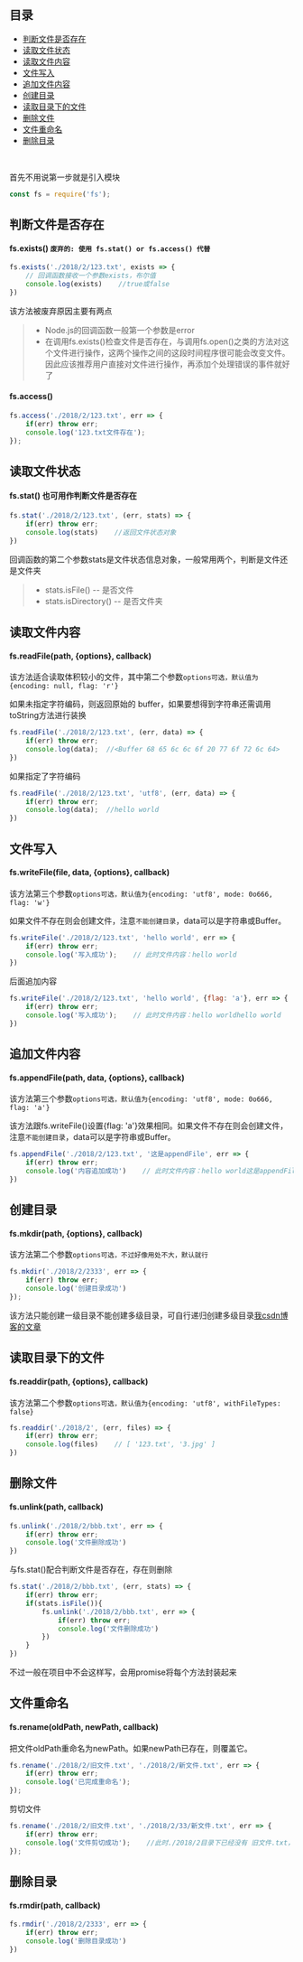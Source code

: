 ## 目录
* [判断文件是否存在](#user-content-判断文件是否存在)
* [读取文件状态](#user-content-读取文件状态)
* [读取文件内容](#user-content-读取文件内容)
* [文件写入](#user-content-文件写入)
* [追加文件内容](#user-content-追加文件内容)
* [创建目录](#user-content-创建目录)
* [读取目录下的文件](#user-content-读取目录下的文件)
* [删除文件](#user-content-删除文件)
* [文件重命名](#user-content-文件重命名)
* [删除目录](#user-content-删除目录)

&nbsp;

首先不用说第一步就是引入模块
```javascript
const fs = require('fs');
```

## 判断文件是否存在
#### fs.exists() `废弃的: 使用 fs.stat() or fs.access() 代替`
```javascript
fs.exists('./2018/2/123.txt', exists => {
    // 回调函数接收一个参数exists，布尔值
    console.log(exists)    //true或false
})
```
该方法被废弃原因主要有两点
>* Node.js的回调函数一般第一个参数是error
>* 在调用fs.exists()检查文件是否存在，与调用fs.open()之类的方法对这个文件进行操作，这两个操作之间的这段时间程序很可能会改变文件。因此应该推荐用户直接对文件进行操作，再添加个处理错误的事件就好了

#### fs.access()
```javascript
fs.access('./2018/2/123.txt', err => {
    if(err) throw err;
    console.log('123.txt文件存在');
});
```

## 读取文件状态
#### fs.stat() 也可用作判断文件是否存在
```javascript
fs.stat('./2018/2/123.txt', (err, stats) => {
    if(err) throw err;
    console.log(stats)    //返回文件状态对象
})
```
回调函数的第二个参数stats是文件状态信息对象，一般常用两个，判断是文件还是文件夹
>* stats.isFile() -- 是否文件
>* stats.isDirectory() -- 是否文件夹

## 读取文件内容
#### fs.readFile(path, {options}, callback)
该方法适合读取体积较小的文件，其中第二个参数`options可选，默认值为{encoding: null, flag: 'r'}`

如果未指定字符编码，则返回原始的 buffer，如果要想得到字符串还需调用toString方法进行装换
```javascript
fs.readFile('./2018/2/123.txt', (err, data) => {
    if(err) throw err;
    console.log(data);  //<Buffer 68 65 6c 6c 6f 20 77 6f 72 6c 64>
})
```
如果指定了字符编码
```javascript
fs.readFile('./2018/2/123.txt', 'utf8', (err, data) => {
    if(err) throw err;
    console.log(data);  //hello world
})
```

## 文件写入
#### fs.writeFile(file, data, {options}, callback)
该方法第三个参数`options可选，默认值为{encoding: 'utf8', mode: 0o666, flag: 'w'}`

如果文件不存在则会创建文件，注意`不能创建目录`，data可以是字符串或Buffer。
```javascript
fs.writeFile('./2018/2/123.txt', 'hello world', err => {
    if(err) throw err;
    console.log('写入成功');    // 此时文件内容：hello world
})
```
后面追加内容
```javascript
fs.writeFile('./2018/2/123.txt', 'hello world', {flag: 'a'}, err => {
    if(err) throw err;
    console.log('写入成功');    // 此时文件内容：hello worldhello world
})
```

## 追加文件内容
#### fs.appendFile(path, data, {options}, callback)
该方法第三个参数`options可选，默认值为{encoding: 'utf8', mode: 0o666, flag: 'a'}`

该方法跟fs.writeFile()设置{flag: 'a'}效果相同。如果文件不存在则会创建文件，注意`不能创建目录`，data可以是字符串或Buffer。
```javascript
fs.appendFile('./2018/2/123.txt', '这是appendFile', err => {
    if(err) throw err;
    console.log('内容追加成功')    // 此时文件内容：hello world这是appendFile
})
```

## 创建目录
#### fs.mkdir(path, {options}, callback)
该方法第二个参数`options可选，不过好像用处不大，默认就行`
```javascript
fs.mkdir('./2018/2/2333', err => {
    if(err) throw err;
    console.log('创建目录成功')
});
```
该方法只能创建一级目录不能创建多级目录，可自行递归创建多级目录[我csdn博客的文章](https://blog.csdn.net/samfung09/article/details/80906577)

## 读取目录下的文件
#### fs.readdir(path, {options}, callback)
该方法第二个参数`options可选，默认值为{encoding: 'utf8', withFileTypes: false}`
```javascript
fs.readdir('./2018/2', (err, files) => {
    if(err) throw err;
    console.log(files)    // [ '123.txt', '3.jpg' ]
})
```

## 删除文件
#### fs.unlink(path, callback)
```javascript
fs.unlink('./2018/2/bbb.txt', err => {
    if(err) throw err;
    console.log('文件删除成功')
})
```
与fs.stat()配合判断文件是否存在，存在则删除
```javascript
fs.stat('./2018/2/bbb.txt', (err, stats) => {
    if(err) throw err;
    if(stats.isFile()){
        fs.unlink('./2018/2/bbb.txt', err => {
            if(err) throw err;
            console.log('文件删除成功')
        })
    }
})
```
不过一般在项目中不会这样写，会用promise将每个方法封装起来

## 文件重命名
#### fs.rename(oldPath, newPath, callback)
把文件oldPath重命名为newPath。如果newPath已存在，则覆盖它。
```javascript
fs.rename('./2018/2/旧文件.txt', './2018/2/新文件.txt', err => {
    if(err) throw err;
    console.log('已完成重命名');
});
```
剪切文件
```javascript
fs.rename('./2018/2/旧文件.txt', './2018/2/33/新文件.txt', err => {
    if(err) throw err;
    console.log('文件剪切成功');    //此时./2018/2目录下已经没有 旧文件.txt，而被剪切到了./2018/2/33目录下，并且重名民为 新文件.txt
});
```

## 删除目录
#### fs.rmdir(path, callback)
```javascript
fs.rmdir('./2018/2/2333', err => {
    if(err) throw err;
    console.log('删除目录成功')
})
```